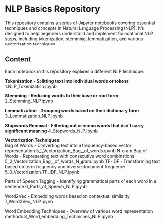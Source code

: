 
# NLP Basics Repository

This repository contains a series of Jupyter notebooks covering essential techniques and concepts in Natural Language Processing (NLP). It’s designed to help beginners understand and implement foundational NLP steps, including tokenization, stemming, lemmatization, and various vectorization techniques.


## Content
Each notebook in this repository explores a different NLP technique:

**Tokenization - Splitting text into individual words or tokens**  
1.NLP_Tokenization.ipynb

**Stemming - Reducing words to their base or root form**  
2_Stemming_NLP.ipynb

**Lemmatization - Grouping words based on their dictionary form**  
3_Lemmatization_NLP.ipynb

**Stopwords Removal - Filtering out common words that don’t carry significant meaning**
4_Stopwords_NLP.ipynb

**Vectorization Techniques:**<br/>
Bag of Words - Converting text into a frequency-based vector representation
5_1_Vectorization_Bag__of_words.ipynb
N-gram Bag of Words - Representing text with consecutive word combinations
5_2_Vectorization_Bag__of_words_N_gram.ipynb
TF-IDF - Transforming text based on term frequency and inverse document frequency
5_3_Vectorization_TF_IDF_NLP.ipynb

Parts of Speech Tagging - Identifying grammatical parts of each word in a sentence
6_Parts_of_Speech_NLP.ipynb

Word2Vec - Embedding words based on contextual similarity
7_Word2Vec_NLP.ipynb

Word Embedding Techniques - Overview of various word representation methods
8_Word_embedding_Techniques_NLP.ipynb
